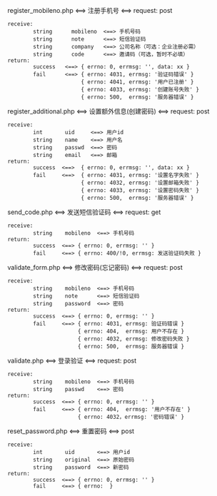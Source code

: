 register_mobileno.php <==> 注册手机号 <==> request: post
	
	receive: 	
			string		mobileno  <==> 手机号码
			string		note      <==> 短信验证码
			string		company   <==> 公司名称（可选：企业注册必需）
			string		code      <==> 邀请码（可选，暂时不必填）
	return:
			success   <==> { errno: 0, errmsg: '', data: xx }
			fail      <==> { errno: 4031, errmsg: '验证码错误' }
			               { errno: 4041, errmsg: '用户已注册' }
			               { errno: 4033, errmsg: '创建账号失败' }
			               { errno: 500,  errmsg: '服务器错误' }
						 
register_additional.php <==> 设置额外信息(创建密码) <==> request: post
	
	receive:
			int       uid     <==> 用户id
			string    name    <==> 用户名
			string    passwd  <==> 密码
			string    email   <==> 邮箱
	return:
			success  <==>  { errno: 0, errmsg: '', data: xx }
			fail     <==>  { errno: 4031, errmsg: '设置名字失败' }
			               { errno: 4032, errmsg: '设置邮箱失败' }
			               { errno: 4033, errmsg: '设置密码失败' }
			               { errno: 500,  errmsg: '服务器错误' }
			
			
send_code.php <==> 发送短信验证码 <==> request: get

	receive:
			string    mobileno  <==> 手机号码
	return:
			success  <==> { errno: 0, errmsg: '' }
			fail     <==> { errno: 400/!0, errmsg: 发送验证码失败 }
			
validate_form.php <==> 修改密码(忘记密码)	<==> request: post
	
	receive:
			string    mobileno  <==> 手机号码
			string    note      <==> 短信验证码
			string    password  <==> 密码
	return:
			success  <==> { errno: 0, errmsg: '' }
			fail     <==> { errno: 4031, errmsg: 验证码错误 }
			              { errno: 404,  errmsg: 用户不存在 }
			              { errno: 4032, errmsg: 修改密码失败 }
			              { errno: 500,  errmsg: 服务器错误 }
			             
validate.php <==> 登录验证 <==> request: post

	receive:
			string    mobileno  <==> 手机号码
			string    passwd    <==> 密码
	return:
			success  <==> { errno: 0, errmsg: '' }
			fail     <==> { errno: 404,  errmsg: '用户不存在' }
			              { errno: 4032，errmsg: '密码错误' }

reset_password.php <==> 重置密码 <==> post
	
	receive:
			int       uid       <==> 用户id
			string    original  <==> 原始密码   
			string    password  <==> 新密码
	return:
			success  <==> { errno: 0, errmsg: '' }
			fail     <==> { errno:  } 
			          
			
			
